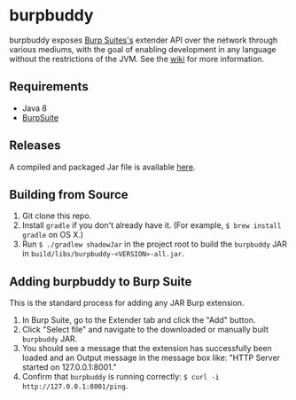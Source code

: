 burpbuddy
=========

burpbuddy exposes [Burp Suites's](http://portswigger.net/burp/) extender API over the network through various mediums, with the goal of enabling development in any language without the restrictions of the JVM. See the [wiki](https://github.com/tomsteele/burpbuddy/wiki) for more information.

## Requirements
- Java 8
- [BurpSuite](http://portswigger.net/burp/)

## Releases
A compiled and packaged Jar file is available [here](https://github.com/tomsteele/burpbuddy/releases/latest).

## Building from Source

1. Git clone this repo.
1. Install `gradle` if you don't already have it. (For example,
   `$ brew install gradle` on OS X.)
1. Run `$ ./gradlew shadowJar` in the project root to build the `burpbuddy` JAR in
   `build/libs/burpbuddy-<VERSION>-all.jar`.

## Adding burpbuddy to Burp Suite

This is the standard process for adding any JAR Burp extension.

1. In Burp Suite, go to the Extender tab and click the "Add" button.
1. Click "Select file" and navigate to the downloaded or manually built `burpbuddy` JAR.
1. You should see a message that the extension has successfully been loaded and
   an Output message in the message box like: "HTTP Server started on 127.0.0.1:8001."
1. Confirm that `burpbuddy` is running correctly:
   `$ curl -i http://127.0.0.1:8001/ping`.
